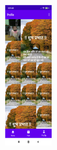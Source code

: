 
<img src="https://github.com/AnandKumarJha/Demo/blob/master/device-2020-07-10-090016.png" width="150" height="450">
